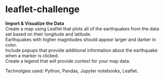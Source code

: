 # leaflet-challenge
**Import &amp; Visualize the Data**   
Create a map using Leaflet that plots all of the earthquakes from the data set based on their longitude and latitude.    
Earthquakes with higher magnitudes should appear larger and darker in color.  
Include popups that provide additional information about the earthquake when a marker is clicked.    
Create a legend that will provide context for your map data.    

Technolgies used: Python, Pandas, Jupyter notebooks, Leaflet. 

